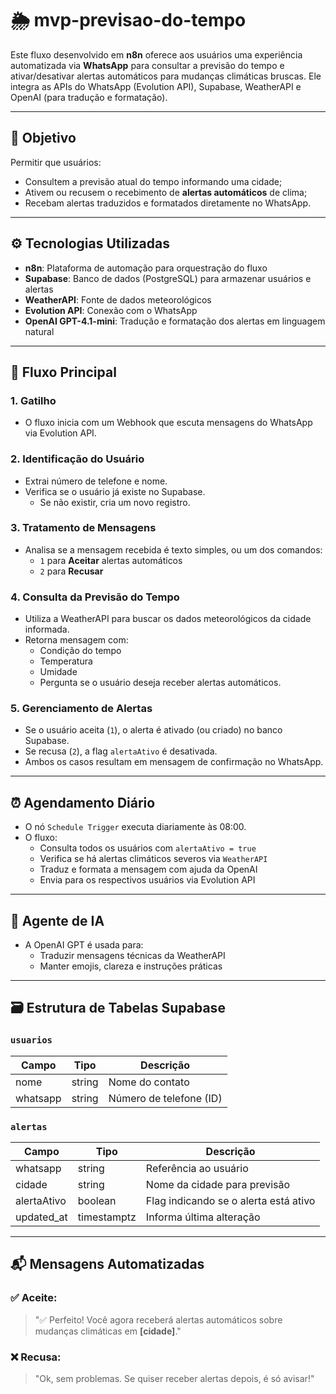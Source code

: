 # 🌦️ mvp-previsao-do-tempo

Este fluxo desenvolvido em **n8n** oferece aos usuários uma experiência automatizada via **WhatsApp** para consultar a previsão do tempo e ativar/desativar alertas automáticos para mudanças climáticas bruscas. Ele integra as APIs do WhatsApp (Evolution API), Supabase, WeatherAPI e OpenAI (para tradução e formatação).

---

## 📌 Objetivo

Permitir que usuários:
- Consultem a previsão atual do tempo informando uma cidade;
- Ativem ou recusem o recebimento de **alertas automáticos** de clima;
- Recebam alertas traduzidos e formatados diretamente no WhatsApp.

---

## ⚙️ Tecnologias Utilizadas

- **n8n**: Plataforma de automação para orquestração do fluxo
- **Supabase**: Banco de dados (PostgreSQL) para armazenar usuários e alertas
- **WeatherAPI**: Fonte de dados meteorológicos
- **Evolution API**: Conexão com o WhatsApp
- **OpenAI GPT-4.1-mini**: Tradução e formatação dos alertas em linguagem natural

---

## 🔄 Fluxo Principal

### 1. **Gatilho**
- O fluxo inicia com um Webhook que escuta mensagens do WhatsApp via Evolution API.

### 2. **Identificação do Usuário**
- Extrai número de telefone e nome.
- Verifica se o usuário já existe no Supabase.
  - Se não existir, cria um novo registro.

### 3. **Tratamento de Mensagens**
- Analisa se a mensagem recebida é texto simples, ou um dos comandos:
  - `1` para **Aceitar** alertas automáticos
  - `2` para **Recusar**

### 4. **Consulta da Previsão do Tempo**
- Utiliza a WeatherAPI para buscar os dados meteorológicos da cidade informada.
- Retorna mensagem com:
  - Condição do tempo
  - Temperatura
  - Umidade
  - Pergunta se o usuário deseja receber alertas automáticos.

### 5. **Gerenciamento de Alertas**
- Se o usuário aceita (`1`), o alerta é ativado (ou criado) no banco Supabase.
- Se recusa (`2`), a flag `alertaAtivo` é desativada.
- Ambos os casos resultam em mensagem de confirmação no WhatsApp.

---

## ⏰ Agendamento Diário

- O nó `Schedule Trigger` executa diariamente às 08:00.
- O fluxo:
  - Consulta todos os usuários com `alertaAtivo = true`
  - Verifica se há alertas climáticos severos via `WeatherAPI`
  - Traduz e formata a mensagem com ajuda da OpenAI
  - Envia para os respectivos usuários via Evolution API

---

## 🧠 Agente de IA

- A OpenAI GPT é usada para:
  - Traduzir mensagens técnicas da WeatherAPI
  - Manter emojis, clareza e instruções práticas

---

## 🗃️ Estrutura de Tabelas Supabase

### `usuarios`
| Campo     | Tipo     | Descrição                  |
|-----------|----------|----------------------------|
| nome      | string   | Nome do contato            |
| whatsapp  | string   | Número de telefone (ID)    |

### `alertas`
| Campo        | Tipo         | Descrição                               |
|--------------|--------------|-----------------------------------------|
| whatsapp     | string       | Referência ao usuário                   |
| cidade       | string       | Nome da cidade para previsão            |
| alertaAtivo  | boolean      | Flag indicando se o alerta está ativo   |
| updated_at   | timestamptz  | Informa última alteração                |

---

## 📬 Mensagens Automatizadas

### ✅ Aceite:
> "✅ Perfeito! Você agora receberá alertas automáticos sobre mudanças climáticas em **[cidade]**."

### ❌ Recusa:
> "Ok, sem problemas. Se quiser receber alertas depois, é só avisar!"

